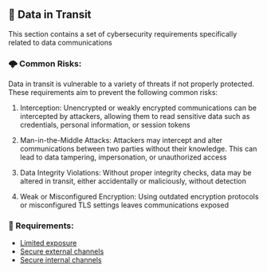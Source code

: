 ## 🔑 Data in Transit

This section contains a set of cybersecurity requirements specifically related to data communications  


### 🌩 Common Risks:

Data in transit is vulnerable to a variety of threats if not properly protected. These requirements aim to prevent the following common risks:

1. Interception: Unencrypted or weakly encrypted communications can be intercepted by attackers, allowing them to read sensitive data such as credentials, personal information, or session tokens

2. Man-in-the-Middle Attacks: Attackers may intercept and alter communications between two parties without their knowledge. This can lead to data tampering, impersonation, or unauthorized access

3. Data Integrity Violations: Without proper integrity checks, data may be altered in transit, either accidentally or maliciously, without detection

4. Weak or Misconfigured Encryption: Using outdated encryption protocols  or misconfigured TLS settings leaves communications exposed


### 📌 Requirements:

- [Limited exposure](FR-APP-DIT-001.md)
- [Secure external channels](FR-APP-DIT-002.md)
- [Secure internal channels](FR-APP-DIT-003.md)
